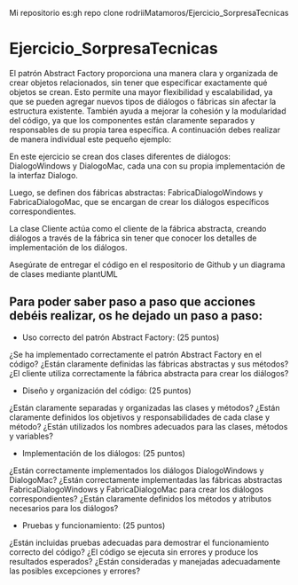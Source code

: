 Mi repositorio es:gh repo clone rodriiMatamoros/Ejercicio_SorpresaTecnicas
# Ejercicio_SorpresaTecnicas

El patrón Abstract Factory proporciona una manera clara y organizada de crear objetos relacionados, sin tener que especificar exactamente qué objetos se crean. Esto permite una mayor flexibilidad y escalabilidad, ya que se pueden agregar nuevos tipos de diálogos o fábricas sin afectar la estructura existente. También ayuda a mejorar la cohesión y la modularidad del código, ya que los componentes están claramente separados y responsables de su propia tarea específica. A continuación debes realizar de manera individual este pequeño ejemplo:

En este ejercicio se crean dos clases diferentes de diálogos: DialogoWindows y DialogoMac, cada una con su propia implementación de la interfaz Dialogo. 

Luego, se definen dos fábricas abstractas: FabricaDialogoWindows y FabricaDialogoMac, que se encargan de crear los diálogos específicos correspondientes. 

La clase Cliente actúa como el cliente de la fábrica abstracta, creando diálogos a través de la fábrica sin tener que conocer los detalles de implementación de los diálogos.

Asegúrate de entregar el código en el respositorio de Github y un diagrama de clases mediante plantUML

## Para poder saber paso a paso que acciones debéis realizar, os he dejado un paso a paso:

* Uso correcto del patrón Abstract Factory: (25 puntos)

¿Se ha implementado correctamente el patrón Abstract Factory en el código?
¿Están claramente definidas las fábricas abstractas y sus métodos?
¿El cliente utiliza correctamente la fábrica abstracta para crear los diálogos?

* Diseño y organización del código: (25 puntos)

¿Están claramente separadas y organizadas las clases y métodos?
¿Están claramente definidos los objetivos y responsabilidades de cada clase y método?
¿Están utilizados los nombres adecuados para las clases, métodos y variables?

* Implementación de los diálogos: (25 puntos)

¿Están correctamente implementados los diálogos DialogoWindows y DialogoMac?
¿Están correctamente implementadas las fábricas abstractas FabricaDialogoWindows y FabricaDialogoMac para crear los diálogos correspondientes?
¿Están claramente definidos los métodos y atributos necesarios para los diálogos?

* Pruebas y funcionamiento: (25 puntos)

¿Están incluidas pruebas adecuadas para demostrar el funcionamiento correcto del código?
¿El código se ejecuta sin errores y produce los resultados esperados?
¿Están consideradas y manejadas adecuadamente las posibles excepciones y errores?
